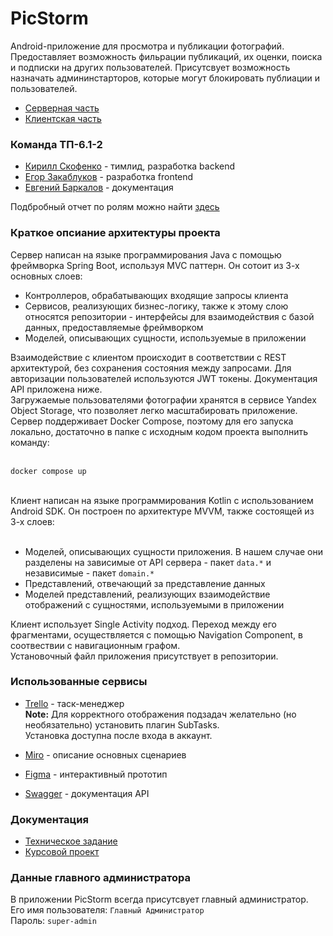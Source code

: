 # PicStorm
Android-приложение для просмотра и публикации фотографий. Предоставляет возможность фильрации публикаций, их оценки, поиска и подписки на других пользователей. Присутсвует возможность назначать админинстарторов, которые могут блокировать публиации и пользователей.<br>
* [Серверная часть](https://github.com/Puroktor/PicStorm-Backend)
* [Клиентская часть](https://github.com/Yokunnn/PicStorm-Frontend)

### Команда ТП-6.1-2
* [Кирилл Скофенко](https://vk.com/goosepusher) - тимлид, разработка backend
* [Егор Закаблуков](https://vk.com/crinzhulka) - разработка frontend
* [Евгений Баркалов](https://vk.com/eubarkalov) - документация

Подбробный отчет по ролям можно найти [здесь](https://github.com/Puroktor/PicStorm/blob/main/docs/Role_report.pdf)

### Краткое опсиание архитектуры проекта
Сервер написан на языке программирования Java с помощью фреймворка Spring Boot, используя MVC паттерн. Он сотоит из 3-х основных слоев:
* Контроллеров, обрабатывающих входящие запросы клиента
* Сервисов, реализующих бизнес-логику, также к этому слою относятся репозитории - интерфейсы для взаимодействия с базой данных, предоставляемые фреймворком
* Моделей, описывающих сущности, используемые в приложении
<a/>
Взаимодействие с клиентом происходит в соответствии с REST архитектурой, без сохранения состояния между запросами. Для авторизации пользователей используются JWT токены. Документация API приложена ниже.<br/>
Загружаемые пользователями фотографии хранятся в сервисе Yandex Object Storage, что позволяет легко масштабировать приложение. <br/>
Сервер поддерживает Docker Compose, поэтому для его запуска локально, достаточно в папке с исходным кодом проекта выполнить команду: <br><br>

```
docker compose up
```
<br>
Клиент написан на языке программирования Kotlin с использованием Android SDK. Он построен по архитектуре MVVM, также состоящей из 3-х слоев: <br><br>

* Моделей, описывающих сущности приложения. В нашем случае они разделены на зависимые от API сервера - пакет `data.*` и независимые - пакет `domain.*` 
* Представлений, отвечающий за представление данных
* Моделей представлений, реализующих взаимодействие отображений с сущностями, используемыми в приложении
<a/>

Клиент использует Single Activity подход. Переход между его фрагментами, осуществляется с помощью Navigation Component, в соотвествии с навигационным графом. <br>
Установочный файл приложения присутствует в репозитории.

### Использованные сервисы
* [Trello](https://trello.com/b/wCmoJOe9/picstorm-board) - таск-менеджер <br/>
**Note:** Для корректного отображения подзадач желательно (но необязательно) установить плагин SubTasks.<br/>Установка доступна после входа в аккаунт.

* [Miro](https://miro.com/app/board/uXjVMe7SI7o=/) - описание основных сценариев
* [Figma](https://www.figma.com/file/gzrFreOIXap1I7hpizGJG6/PicStorm) - интерактивный прототип
* [Swagger](http://158.160.39.62/swagger-ui/index.html) - документация API

### Документация
* [Техническое задание](https://github.com/Puroktor/PicStorm/tree/main/docs/Technical_Specification.pdf)
* [Курсовой проект](https://github.com/Puroktor/PicStorm/tree/main/docs/Course_Project.pdf)

### Данные главного администратора
В приложении PicStorm всегда присутсвует главный администратор. <br>
Его имя пользователя: `Главный Администратор` <br>
Пароль: `super-admin`
